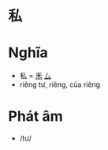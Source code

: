 # 私

# Nghĩa
* 私 = [禾](禾.md) [厶](厶.md)
* riêng tư, riêng, của riêng

# Phát âm
* /tư/

<script>window.HANZI_FIELD='私';</script>

